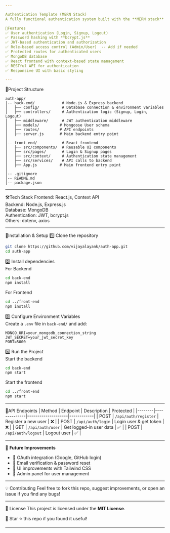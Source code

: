 ```yaml
---

Authentication Template (MERN Stack)
A fully functional authentication system built with the **MERN stack** (MongoDB, Express.js, React.js, Node.js). This template provides a ready-to-use authentication flow, including **JWT authentication, password hashing, user roles, and session management**.

🚀Features
✅ User authentication (Login, Signup, Logout)  
✅ Password hashing with **bcrypt.js**  
✅ JWT-based authentication and authorization  
✅ Role-based access control (Admin/User)  -- Add if needed
✅ Protected routes for authenticated users  
✅ MongoDB database 
✅ React frontend with context-based state management  
✅ RESTful API for authentication  
✅ Responsive UI with basic styling  

---
```


📂Project Structure
```
auth-app/
│-- back-end/            # Node.js & Express backend  
│   ├── config/          # Database connection & environment variables  
│   ├── controllers/     # Authentication logic (Signup, Login, Logout)  
│   ├── middleware/      # JWT authentication middleware  
│   ├── models/         # Mongoose User schema  
│   ├── routes/         # API endpoints  
│   ├── server.js       # Main backend entry point  
│  
│-- front-end/           # React frontend  
│   ├── src/components/  # Reusable UI components  
│   ├── src/pages/       # Login & Signup pages  
│   ├── src/context/     # Authentication state management  
│   ├── src/services/    # API calls to backend  
│   ├── App.js          # Main frontend entry point  
│  
│-- .gitignore  
│-- README.md  
│-- package.json  
```

---

🛠️Tech Stack
Frontend: React.js, Context API  
Backend: Node.js, Express.js  
Database: MongoDB  
Authentication: JWT, bcrypt.js  
Others: dotenv, axios  

---

🔧Installation & Setup
1️⃣ Clone the repository  
```bash
git clone https://github.com/vijayalayank/auth-app.git
cd auth-app
```

2️⃣ Install dependencies  
For Backend  
```bash
cd back-end
npm install
```

For Frontend  
```bash
cd ../front-end
npm install
```

3️⃣ Configure Environment Variables  
Create a `.env` file in `back-end/` and add:  
```
MONGO_URI=your_mongodb_connection_string
JWT_SECRET=your_jwt_secret_key
PORT=5000
```

4️⃣ Run the Project  
Start the backend  
```bash
cd back-end
npm start
```

Start the frontend  
```bash
cd ../front-end
npm start
```

---

📌API Endpoints
| Method | Endpoint       | Description        | Protected |
|--------|--------------|--------------------|------------|
| POST   | `/api/auth/register` | Register a new user | ❌ |
| POST   | `/api/auth/login`    | Login user & get token | ❌ |
| GET    | `/api/auth/user`     | Get logged-in user data | ✅ |
| POST   | `/api/auth/logout`   | Logout user | ✅ |

---

🎯 **Future Improvements**
- 🔹 OAuth integration (Google, GitHub login)  
- 🔹 Email verification & password reset  
- 🔹 UI improvements with Tailwind CSS  
- 🔹 Admin panel for user management  

---

💡 Contributing
Feel free to fork this repo, suggest improvements, or open an issue if you find any bugs!  

---

📜 License
This project is licensed under the **MIT License**.  

📌 Star ⭐ this repo if you found it useful!  

---

